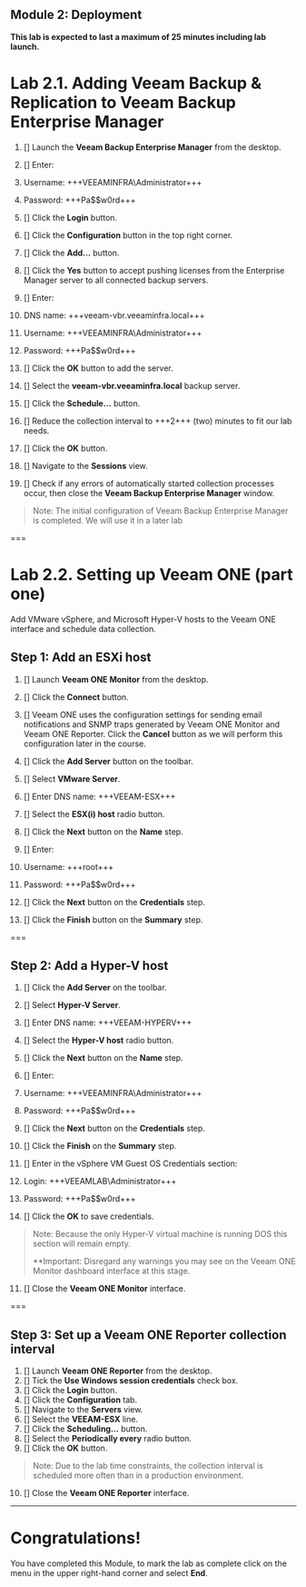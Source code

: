 Module 2: Deployment
---
**This lab is expected to last a maximum of 25 minutes including lab launch.**

# Lab 2.1. Adding Veeam Backup & Replication to Veeam Backup Enterprise Manager

1. [] Launch the **Veeam Backup Enterprise Manager** from the desktop.
2. [] Enter:
 1. Username: +++VEEAMINFRA\Administrator+++
 2. Password: +++Pa$$w0rd+++

3. [] Click the **Login** button.

2. [] Click the **Configuration** button in the top right corner.
3. [] Click the **Add...** button.
4. [] Click the **Yes** button to accept pushing licenses from the Enterprise Manager server to all connected backup servers.
5. [] Enter:
 1. DNS name: +++veeam-vbr.veeaminfra.local+++
 2. Username: +++VEEAMINFRA\Administrator+++
 3. Password: +++Pa$$w0rd+++
6. [] Click the **OK** button to add the server.
7. [] Select the **veeam-vbr.veeaminfra.local** backup server.
8. [] Click the **Schedule...** button.
9. [] Reduce the collection interval to +++2+++ (two) minutes to fit our lab needs.
10. [] Click the **OK** button.
11. [] Navigate to the **Sessions** view.
12. [] Check if any errors of automatically started collection processes occur, then close the **Veeam Backup Enterprise Manager** window.
> Note: The initial configuration of Veeam Backup Enterprise Manager is completed. We will use it in a later
lab

===

# Lab 2.2. Setting up Veeam ONE (part one)

Add VMware vSphere, and Microsoft Hyper-V hosts to the Veeam ONE interface and schedule data
collection.

## Step 1: Add an ESXi host

1. [] Launch **Veeam ONE Monitor** from the desktop.
2. [] Click the **Connect** button.
3. [] Veeam ONE uses the configuration settings for sending email notifications and SNMP traps generated by Veeam ONE Monitor and Veeam ONE Reporter. Click the **Cancel** button as we will perform this configuration later in the course.
4. [] Click the **Add Server** button on the toolbar.
5. [] Select **VMware Server**.
6. [] Enter DNS name: +++VEEAM-ESX+++
7. [] Select the **ESX(i) host** radio button.
8. [] Click the **Next** button on the **Name** step.
9. [] Enter:
 1. Username: +++root+++
 2. Password: +++Pa$$w0rd+++

10. [] Click the **Next** button on the **Credentials** step.

10. [] Click the **Finish** button on the **Summary** step.

===

## Step 2: Add a Hyper-V host

1. [] Click the **Add Server** on the toolbar.
2. [] Select **Hyper-V Server**.
3. [] Enter DNS name: +++VEEAM-HYPERV+++
4. [] Select the **Hyper-V host** radio button.
5. [] Click the **Next** button on the **Name** step.
6. [] Enter: 
 1. Username: +++VEEAMINFRA\Administrator+++
 2. Password: +++Pa$$w0rd+++

7. [] Click the **Next** button on the **Credentials** step.
8. [] Click the **Finish** on the **Summary** step.
9. [] Enter in the vSphere VM Guest OS Credentials section:
 1. Login: +++VEEAMLAB\Administrator+++
 2. Password: +++Pa$$w0rd+++

10. [] Click the **OK** to save credentials.
> Note: Because the only Hyper-V virtual machine is running DOS this section will remain empty.
>
> **Important: Disregard any warnings you may see on the Veeam ONE Monitor dashboard interface at this stage.

11. [] Close the **Veeam ONE Monitor** interface.

===

## Step 3: Set up a Veeam ONE Reporter collection interval

1. [] Launch **Veeam ONE Reporter** from the desktop.
2. [] Tick the **Use Windows session credentials** check box.
3. [] Click the **Login** button.
4. [] Click the **Configuration** tab.
5. [] Navigate to the **Servers** view.
6. [] Select the **VEEAM-ESX** line.
7. [] Click the **Scheduling...** button.
8. [] Select the **Periodically every** radio button.
9. [] Click the **OK** button.
> Note: Due to the lab time constraints, the collection interval is scheduled more often than in a production environment.

10. [] Close the **Veeam ONE Reporter** interface.

---

# Congratulations!

You have completed this Module, to mark the lab as complete click on the menu in the upper right-hand corner and select **End**.
